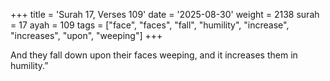 +++
title = 'Surah 17, Verses 109'
date = '2025-08-30'
weight = 2138
surah = 17
ayah = 109
tags = ["face", "faces", "fall", "humility", "increase", "increases", "upon", "weeping"]
+++

And they fall down upon their faces weeping, and it increases them in humility.”